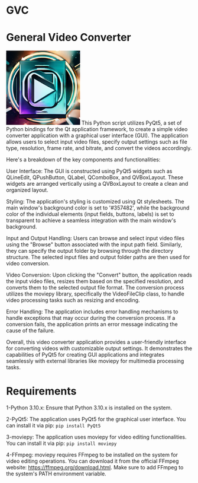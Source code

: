 # GVC
# General Video Converter
<img src="icon.jpg" width="200" height="200">
This Python script utilizes PyQt5, a set of Python bindings for the Qt application framework, to create a simple video converter application with a graphical user interface (GUI). The application allows users to select input video files, specify output settings such as file type, resolution, frame rate, and bitrate, and convert the videos accordingly.

Here's a breakdown of the key components and functionalities:

User Interface: The GUI is constructed using PyQt5 widgets such as QLineEdit, QPushButton, QLabel, QComboBox, and QVBoxLayout. These widgets are arranged vertically using a QVBoxLayout to create a clean and organized layout.

Styling: The application's styling is customized using Qt stylesheets. The main window's background color is set to '#357482', while the background color of the individual elements (input fields, buttons, labels) is set to transparent to achieve a seamless integration with the main window's background.

Input and Output Handling: Users can browse and select input video files using the "Browse" button associated with the input path field. Similarly, they can specify the output folder by browsing through the directory structure. The selected input files and output folder paths are then used for video conversion.

Video Conversion: Upon clicking the "Convert" button, the application reads the input video files, resizes them based on the specified resolution, and converts them to the selected output file format. The conversion process utilizes the moviepy library, specifically the VideoFileClip class, to handle video processing tasks such as resizing and encoding.

Error Handling: The application includes error handling mechanisms to handle exceptions that may occur during the conversion process. If a conversion fails, the application prints an error message indicating the cause of the failure.

Overall, this video converter application provides a user-friendly interface for converting videos with customizable output settings. It demonstrates the capabilities of PyQt5 for creating GUI applications and integrates seamlessly with external libraries like moviepy for multimedia processing tasks.
# Requirements
1-Python 3.10.x: Ensure that Python 3.10.x is installed on the system.
</hr>

2-PyQt5: The application uses PyQt5 for the graphical user interface. You can install it via pip:
<code>pip install PyQt5 </code>

</hr>

3-moviepy: The application uses moviepy for video editing functionalities. You can install it via pip:
<code>pip install moviepy </code>

</hr>

4-FFmpeg: moviepy requires FFmpeg to be installed on the system for video editing operations. You can download it from the official FFmpeg website: https://ffmpeg.org/download.html. Make sure to add FFmpeg to the system's PATH environment variable.

